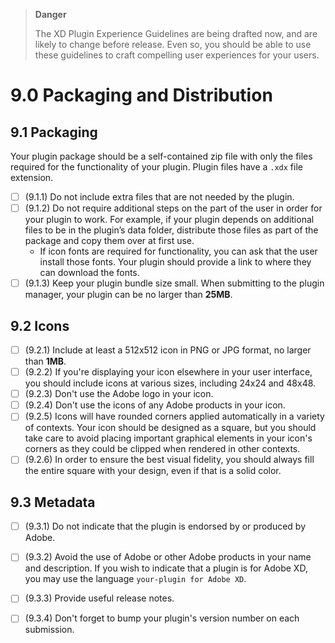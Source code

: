 > **Danger**
>
> The XD Plugin Experience Guidelines are being drafted now, and are likely to change before release. Even so, you should be able to use these guidelines to craft compelling user experiences for your users.

# 9.0 Packaging and Distribution

## 9.1 Packaging

Your plugin package should be a self-contained zip file with only the files required for the functionality of your plugin. Plugin files have a `.xdx` file extension.

- [ ] (9.1.1) Do not include extra files that are not needed by the plugin.
- [ ] (9.1.2) Do not require additional steps on the part of the user in order for your plugin to work. For example, if your plugin depends on additional files to be in the plugin’s data folder, distribute those files as part of the package and copy them over at first use.
  - If icon fonts are required for functionality, you can ask that the user install those fonts. Your plugin should provide a link to where they can download the fonts.
- [ ] (9.1.3) Keep your plugin bundle size small. When submitting to the plugin manager, your plugin can be no larger than **25MB**.

## 9.2 Icons

- [ ] (9.2.1) Include at least a 512x512 icon in PNG or JPG format, no larger than **1MB**.
- [ ] (9.2.2) If you're displaying your icon elsewhere in your user interface, you should include icons at various sizes, including 24x24 and 48x48.
- [ ] (9.2.3) Don't use the Adobe logo in your icon.
- [ ] (9.2.4) Don't use the icons of any Adobe products in your icon.
- [ ] (9.2.5) Icons will have rounded corners applied automatically in a variety of contexts. Your icon should be designed as a square, but you should take care to avoid placing important graphical elements in your icon's corners as they could be clipped when rendered in other contexts.
- [ ] (9.2.6) In order to ensure the best visual fidelity, you should always fill the entire square with your design, even if that is a solid color.

## 9.3 Metadata

- [ ] (9.3.1) Do not indicate that the plugin is endorsed by or produced by Adobe.
- [ ] (9.3.2) Avoid the use of Adobe or other Adobe products in your name and description. If you wish to indicate that a plugin is for Adobe XD, you may use the language `your-plugin for Adobe XD`.
- [ ] (9.3.3) Provide useful release notes.
- [ ] (9.3.4) Don't forget to bump your plugin's version number on each submission.

